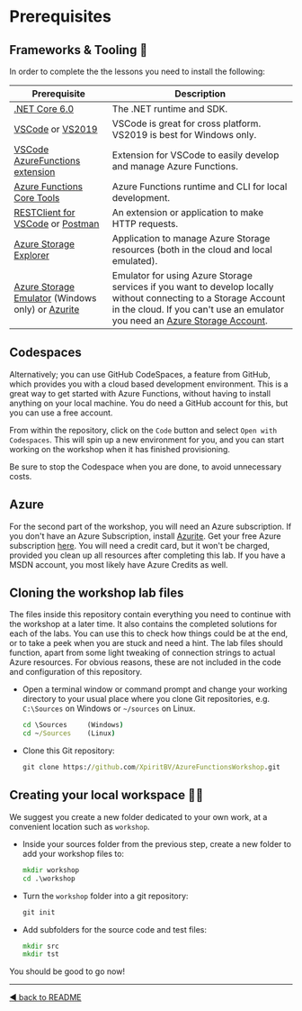 # Prerequisites

## Frameworks & Tooling 🧰

In order to complete the the lessons you need to install the following:

|Prerequisite|Description
|-|-
|[.NET Core 6.0](https://dotnet.microsoft.com/en-us/download/dotnet/6.0)|The .NET runtime and SDK. 
|[VSCode](https://code.visualstudio.com/Download) or [VS2019](https://visualstudio.microsoft.com/vs/)|VSCode is great for cross platform. VS2019 is best for Windows only.
|[VSCode AzureFunctions extension](https://github.com/Microsoft/vscode-azurefunctions)|Extension for VSCode to easily develop and manage Azure Functions.
|[Azure Functions Core Tools](https://github.com/Azure/azure-functions-core-tools)|Azure Functions runtime and CLI for local development.
|[RESTClient for VSCode](https://marketplace.visualstudio.com/items?itemName=humao.rest-client) or [Postman](https://www.postman.com/)|An extension or  application to make HTTP requests.
|[Azure Storage Explorer](https://azure.microsoft.com/en-us/features/storage-explorer/)|Application to manage Azure Storage resources (both in the cloud and local emulated).
|[Azure Storage Emulator](https://docs.microsoft.com/en-us/azure/storage/common/storage-use-emulator) (Windows only) or [Azurite](https://docs.microsoft.com/en-us/azure/storage/common/storage-use-azurite)|Emulator for using Azure Storage services if you want to develop locally without connecting to a Storage Account in the cloud. If you can't use an emulator you need an [Azure Storage Account](https://docs.microsoft.com/en-us/azure/storage/common/storage-account-create?tabs=azure-portal).

## Codespaces

Alternatively; you can use GitHub CodeSpaces, a feature from GitHub, which provides you with a cloud based development environment. This is a great way to get started with Azure Functions, without having to install anything on your local machine. You do need a GitHub account for this, but you can use a free account. 

From within the repository, click on the `Code` button and select `Open with Codespaces`. This will spin up a new environment for you, and you can start working on the workshop when it has finished provisioning.

Be sure to stop the Codespace when you are done, to avoid unnecessary costs.

## Azure 

For the second part of the workshop, you will need an Azure subscription. If you don't have an Azure Subscription, install [Azurite](https://docs.microsoft.com/en-us/azure/storage/common/storage-use-azurite?tabs=visual-studio#install-and-run-azurite).
Get your free Azure subscription [here](https://azure.microsoft.com/en-us/free). You will need a credit card, but it won't be charged, provided you clean up all resources after completing this lab. If you have a MSDN account, you most likely have Azure Credits as well. 


## Cloning the workshop lab files

The files inside this repository contain everything you need to continue with the workshop at a later time. It also contains the completed solutions for each of the labs. You can use this to check how things could be at the end, or to take a peek when you are stuck and need a hint. The lab files should function, apart from some light tweaking of connection strings to actual Azure resources. For obvious reasons, these are not included in the code and configuration of this repository.

- Open a terminal window or command prompt and change your working directory to your usual place where you clone Git repositories, e.g. `C:\Sources` on Windows or `~/sources` on Linux. 

    ```cmd
    cd \Sources     (Windows)
    cd ~/Sources    (Linux)
    ```
- Clone this Git repository:

    ```cmd
    git clone https://github.com/XpiritBV/AzureFunctionsWorkshop.git
    ```

## Creating your local workspace 👩‍💻

We suggest you create a new folder dedicated to your own work, at a convenient location such as `workshop`.

- Inside your sources folder from the previous step, create a new folder to add your workshop files to:

    ```cmd
    mkdir workshop
    cd .\workshop
    ```

- Turn the `workshop` folder into a git repository:

    ```cmd
    git init
    ```

- Add subfolders for the source code and test files:

    ```cmd
    mkdir src
    mkdir tst
    ```

You should be good to go now!

---
[◀ back to README](README.md)
